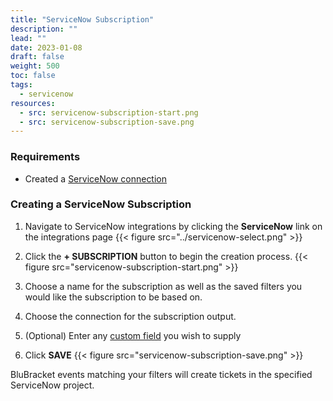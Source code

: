 ```yaml
---
title: "ServiceNow Subscription"
description: ""
lead: ""
date: 2023-01-08
draft: false
weight: 500
toc: false
tags:
  - servicenow
resources:
  - src: servicenow-subscription-start.png
  - src: servicenow-subscription-save.png
---
```


### Requirements

- Created a [ServiceNow connection](/how-to/ticketing/servicenow/connection/)

### Creating a ServiceNow Subscription

1. Navigate to ServiceNow integrations by clicking the **ServiceNow** link on the integrations page
{{< figure src="../servicenow-select.png" >}}

2. Click the **+ SUBSCRIPTION** button to begin the creation process.
{{< figure src="servicenow-subscription-start.png" >}}

3. Choose a name for the subscription as well as the saved filters you would like the subscription to be based on.

4. Choose the connection for the subscription output.

5. (Optional) Enter any [custom field](/how-to/ticketing/servicenow/subscription/custom-field) you wish to supply

6. Click **SAVE**
{{< figure src="servicenow-subscription-save.png" >}}

BluBracket events matching your filters will create tickets in the specified ServiceNow project.
